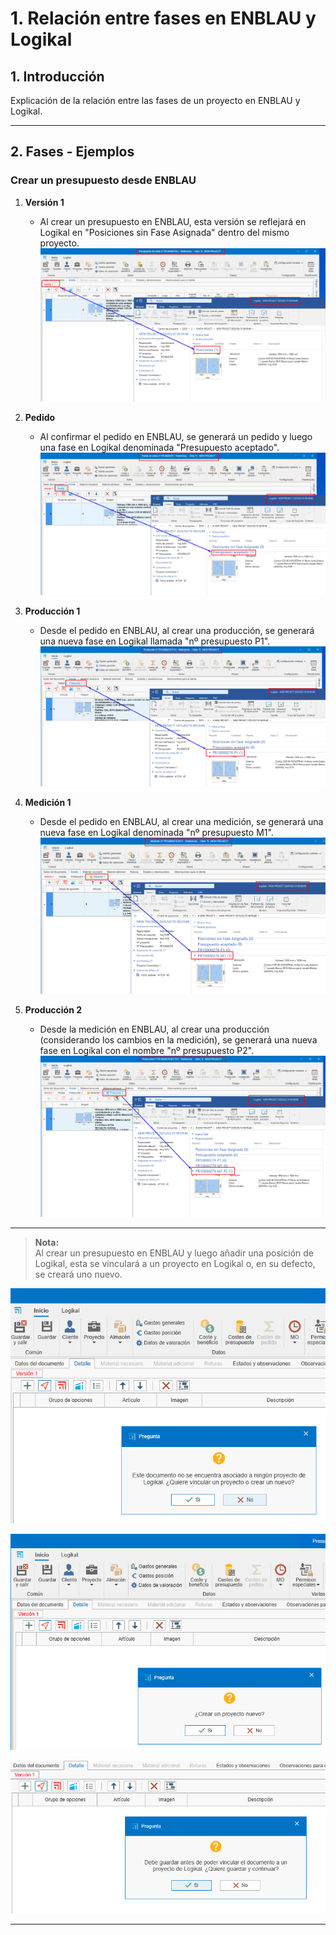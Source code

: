 # 1. Relación entre fases en ENBLAU y Logikal

<!-- 1. [Introducción](#1-introduccion)
2. [Fases - Ejemplos](#2-fases-ejemplos) -->

## 1. Introducción
Explicación de la relación entre las fases de un proyecto en ENBLAU y Logikal.

---

## 2. Fases - Ejemplos
### Crear un presupuesto desde ENBLAU

1. **Versión 1**  
    - Al crear un presupuesto en ENBLAU, esta versión se reflejará en Logikal en "Posiciones sin Fase Asignada" dentro del mismo proyecto.  
      ![Version](Imagenes/UT_ENBLAU_LOGIKAL/f1_version.png)

2. **Pedido**  
    - Al confirmar el pedido en ENBLAU, se generará un pedido y luego una fase en Logikal denominada "Presupuesto aceptado".  
      ![Pedido](Imagenes/UT_ENBLAU_LOGIKAL/f2_pedido.png)

3. **Producción 1**  
    - Desde el pedido en ENBLAU, al crear una producción, se generará una nueva fase en Logikal llamada "nº presupuesto P1".  
      ![Producción 1](Imagenes/UT_ENBLAU_LOGIKAL/f3_produccion.png)

4. **Medición 1**  
    - Desde el pedido en ENBLAU, al crear una medición, se generará una nueva fase en Logikal denominada "nº presupuesto M1".  
      ![Medición 1](Imagenes/UT_ENBLAU_LOGIKAL/f4_medicion.png)

5. **Producción 2**  
    - Desde la medición en ENBLAU, al crear una producción (considerando los cambios en la medición), se generará una nueva fase en Logikal con el nombre "nº presupuesto P2".  
      ![Producción 2](Imagenes/UT_ENBLAU_LOGIKAL/f5_produccion2.png)

---

> **Nota:**  
> Al crear un presupuesto en ENBLAU y luego añadir una posición de Logikal, esta se vinculará a un proyecto en Logikal o, en su defecto, se creará uno nuevo.

  ![Vincular proyecto](Imagenes/UT_ENBLAU_LOGIKAL/vincular_proyecto.png)

  ![Vincular proyecto](Imagenes/UT_ENBLAU_LOGIKAL/vincular_proyecto2.png)

  ![Vincular proyecto](Imagenes/UT_ENBLAU_LOGIKAL/vincular_proyecto3.png)

---
